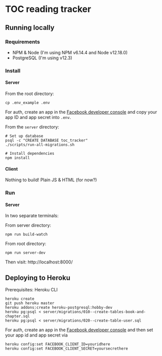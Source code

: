 # TOC reading tracker

## Running locally

### Requirements

- NPM & Node (I'm using NPM v6.14.4 and Node v12.18.0)
- PostgreSQL (I'm using v12.3)

### Install

#### Server

From the root directory:
```
cp .env_example .env
```

For auth, create an app in the [Facebook developer console][facebook-dev] and copy your app ID and app secret into `.env`.

From the `server` directory:
```
# Set up database
psql -c "CREATE DATABASE toc_tracker"
./scripts/run-all-migrations.sh

# Install dependencies
npm install
```

#### Client

Nothing to build! Plain JS & HTML (for now?)

### Run

#### Server

In two separate terminals:

From server directory:
```
npm run build-watch
```

From root directory:
```
npm run server-dev
```

Then visit: http://localhost:8000/

## Deploying to Heroku

Prerequisites: Heroku CLI

```
heroku create
git push heroku master
heroku addons:create heroku-postgresql:hobby-dev
heroku pg:psql < server/migrations/010--create-tables-book-and-chapter.sql
heroku pg:psql < server/migrations/020--create-table-user.sql
```

For auth, create an app in the [Facebook developer console][facebook-dev] and then set your app id and app secret via
```
heroku config:set FACEBOOK_CLIENT_ID=youridhere
heroku config:set FACEBOOK_CLIENT_SECRET=yoursecrethere
```

[facebook-dev]: https://developers.facebook.com/apps/
